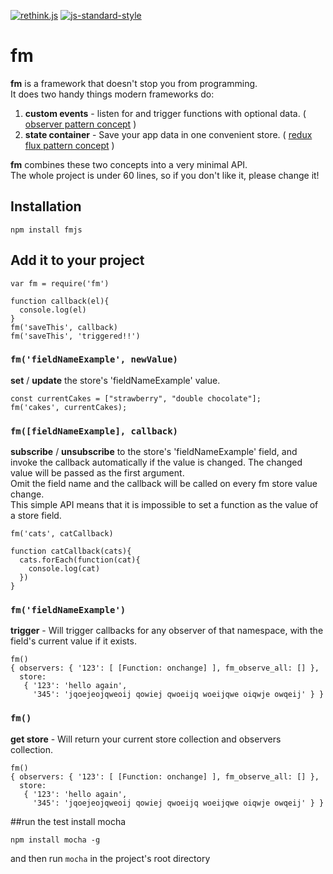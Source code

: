 [![rethink.js](https://img.shields.io/badge/rethink-js-yellow.svg)](https://github.com/rethinkjs/manifest)
[![js-standard-style](https://img.shields.io/badge/code%20style-standard-brightgreen.svg)](http://standardjs.com/)

# fm

__fm__ is a framework that doesn't stop you from programming.<br>
It does two handy things modern frameworks do:
1. __custom events__ - listen for and trigger functions with optional data. ( [observer pattern concept](https://addyosmani.com/resources/essentialjsdesignpatterns/book/#observerpatternjavascript) )
2. __state container__ - Save your app data in one convenient store. ( [redux flux pattern concept](http://redux.js.org/) )


__fm__ combines these two concepts into a very minimal API. <br>
The whole project is under 60 lines, so if you don't like it, please change it!
<!--
This was made as part of a tutorial exploring how to build a framework, the point of which is that we should learn to code first and not rely on frameworks as much - let's be programmers, not 'angular people' or 'react people'. __Read it here:__ [Build your own javascript framework!](http://system-art.io/fm) -->

## Installation

```
npm install fmjs
```
## Add it to your project
```
var fm = require('fm')

function callback(el){
  console.log(el)
}
fm('saveThis', callback)
fm('saveThis', 'triggered!!')
```


### `fm('fieldNameExample', newValue)`

__set__ / __update__ the store's 'fieldNameExample' value.
  ```
const currentCakes = ["strawberry", "double chocolate"];
fm('cakes', currentCakes);
  ```
### `fm([fieldNameExample], callback)`

__subscribe__ / __unsubscribe__ to the store's 'fieldNameExample' field, and invoke the callback automatically if the value is changed. The changed value will be passed as the first argument.<br>
Omit the field name and the callback will be called on every fm store value change.<br>
This simple API means that it is impossible to set a function as the value of a store field.
```
fm('cats', catCallback)

function catCallback(cats){
  cats.forEach(function(cat){
    console.log(cat)
  })
}
```

### `fm('fieldNameExample')`
__trigger__ - Will trigger callbacks for any observer of that namespace, with the field's current value if it exists.
```
fm()
{ observers: { '123': [ [Function: onchange] ], fm_observe_all: [] },
  store:
   { '123': 'hello again',
     '345': 'jqoejeojqweoij qowiej qwoeijq woeijqwe oiqwje owqeij' } }
```

### `fm()`

__get store__ - Will return your current store collection and observers collection.
```
fm()
{ observers: { '123': [ [Function: onchange] ], fm_observe_all: [] },
  store:
   { '123': 'hello again',
     '345': 'jqoejeojqweoij qowiej qwoeijq woeijqwe oiqwje owqeij' } }
```

##run the test
install mocha
```
npm install mocha -g
```
and then run `mocha` in the project's root directory
